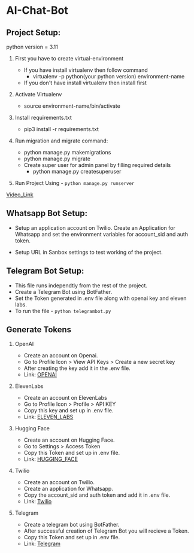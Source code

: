 # AI-Chat-Bot

## Project Setup:

python version = 3.11

1. First you have to create virtual-environment 
    - If you have install virtualenv then follow command
        - virtualenv -p python(your python version) environment-name
    - If you don't have install virtualenv then install first

2. Activate Virtualenv
    - source environment-name/bin/activate

3. Install requirements.txt
    - pip3 install -r requirements.txt

4. Run migration and migrate command:
    - python manage.py makemigrations
    - python manage.py migrate
    - Create super user for admin panel by filling required details
        - python manage.py createsuperuser

5. Run Project Using - `python manage.py runserver`

[Video_Link](https://drive.google.com/file/d/1EMwVXubFS0-kucvuibBOuf13FPzSeud7/view?usp=sharing "Demo Video")


## Whatsapp Bot Setup:

- Setup an application account on Twilio. Create an Application for Whatsapp and
set the environment variables for account_sid and auth token.

- Setup URL in Sanbox settings to test working of the project.


## Telegram Bot Setup:

- This file runs independtly from the rest of the project.
- Create a Telegram Bot using BotFather.
- Set the Token generated in .env file along with openai key and eleven labs.
- To run the file - `python telegrambot.py`


## Generate Tokens

1. OpenAI
    - Create an account on Openai.
    - Go to Profile Icon > View API Keys > Create a new secret key
    - After creating the key add it in the .env file.
    - Link: [OPENAI](https://openai.com/ "OpenAI")

2. ElevenLabs
    - Create an account on ElevenLabs
    - Go to Profile Icon > Profile > API KEY
    - Copy this key and set up in .env file.
    - Link: [ELEVEN_LABS](https://elevenlabs.io/ "ElevenLabs")

3. Hugging Face
    - Create an account on Hugging Face.
    - Go to Settings > Access Token
    - Copy this Token and set up in .env file.
    - Link: [HUGGING_FACE](https://huggingface.co/ "HUGGING_FACE")

4. Twilio
    - Create an account on Twilio.
    - Create an application for Whatsapp.
    - Copy the account_sid and auth token and add it in .env file.
    - Link: [Twilio](https://www.twilio.com/en-us "Twilio")

5. Telegram
    - Create a telegram bot using BotFather.
    - After successful creation of Telegram Bot you will recieve a Token.
    - Copy this Token and set up in .env file.
    - Link: [Telegram](https://web.telegram.org/k/ "Telegram")